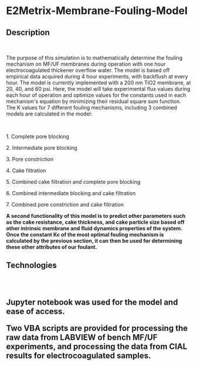 # E2Metrix-Membrane-Fouling-Model

<h2> Description </h2> 

<br>

<p>The purpose of this simulation is to mathematically determine the fouling mechanism on MF/UF membranes during operation with one hour electrocoagulated thickener overflow water. The model is based off empirical data acquired during 4 hour experiments, with backflush at every hour. The model is currently implemented with a 200 nm TiO2 membrane, at 20, 40, and 60 psi. Here, the model will take experimental flux values during each hour of operation and optimize values for the constants used in each mechanism's equation by minimizing their residual square sum function. The K values for 7 different fouling mechanisms, including 3 combined models are calculated in the model: </p>
<br>
<p>1. Complete pore blocking </p>
<p>2. Intermediate pore blocking </p>
<p>3. Pore constriction </p>
<p>4. Cake filtration </p>
<p>5. Combined cake filtration and complete pore blocking </p>
<p>6. Combined intermediate blocking and cake filtration</p>
<p>7. Combined pore constriction and cake filtration </p>

<b>
<p>A second functionality of this model is to predict other parameters such as the cake resistance, cake thickness, and cake particle size based off other intrinsic membrane and fluid dynamics properties of the system. Once the constant Kc of the most optimal fouling mechanism is calculated by the previous section, it can then be used for determining these other attributes of our foulant. </p>

<h2> Technologies <h2>
<br>
  
<p>Jupyter notebook was used for the model and ease of access.</p>
<p>Two VBA scripts are provided for processing the raw data from LABVIEW of bench MF/UF experiments, and processing the data from CIAL results for electrocoagulated samples.</p>
